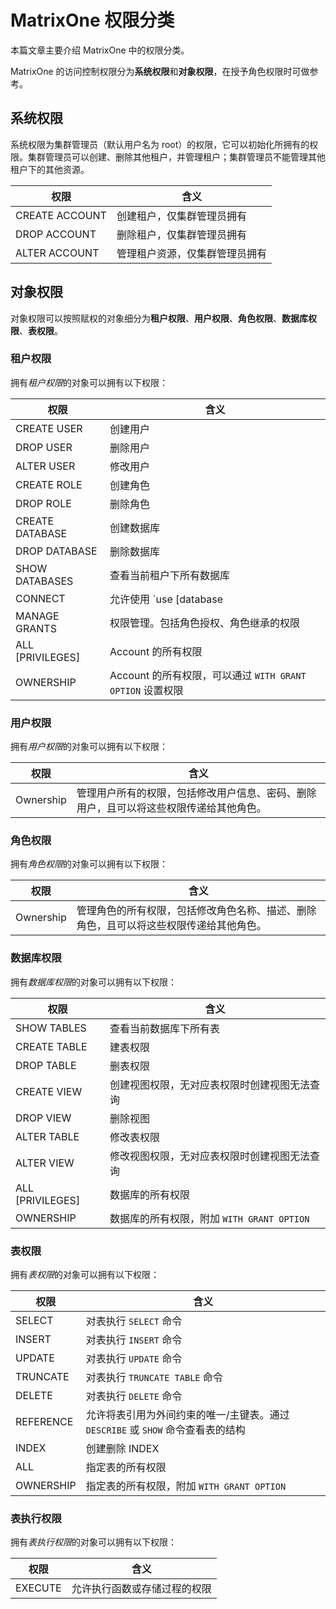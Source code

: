 # MatrixOne 权限分类

本篇文章主要介绍 MatrixOne 中的权限分类。

MatrixOne 的访问控制权限分为**系统权限**和**对象权限**，在授予角色权限时可做参考。

## 系统权限

系统权限为集群管理员（默认用户名为 root）的权限，它可以初始化所拥有的权限。集群管理员可以创建、删除其他租户，并管理租户；集群管理员不能管理其他租户下的其他资源。

|权限 | 含义|
|---|---|
|CREATE ACCOUNT|创建租户，仅集群管理员拥有|
|DROP ACCOUNT|删除租户，仅集群管理员拥有|
|ALTER ACCOUNT|管理租户资源，仅集群管理员拥有|

## 对象权限

对象权限可以按照赋权的对象细分为**租户权限**、**用户权限**、**角色权限**、**数据库权限**、**表权限**。

### 租户权限

拥有*租户权限*的对象可以拥有以下权限：

|权限 | 含义|
|---|---|
|CREATE USER|创建用户|
|DROP USER|删除用户|
|ALTER USER|修改用户|
|CREATE ROLE|创建角色|
|DROP ROLE|删除角色|
|CREATE DATABASE|创建数据库|
|DROP DATABASE|删除数据库|
|SHOW DATABASES|查看当前租户下所有数据库|
|CONNECT|允许使用 `use [database | role]`，可执行不涉及具体对象的 `SELECT`|
|MANAGE GRANTS|权限管理。包括角色授权、角色继承的权限|
|ALL [PRIVILEGES]|Account 的所有权限|
|OWNERSHIP|Account 的所有权限，可以通过 `WITH GRANT OPTION` 设置权限|

### 用户权限

拥有*用户权限*的对象可以拥有以下权限：

|权限 | 含义|
|---|---|
|Ownership|管理用户所有的权限，包括修改用户信息、密码、删除用户，且可以将这些权限传递给其他角色。|

### 角色权限

拥有*角色权限*的对象可以拥有以下权限：

|权限 | 含义|
|---|---|
|Ownership|管理角色的所有权限，包括修改角色名称、描述、删除角色，且可以将这些权限传递给其他角色。|

### 数据库权限

拥有*数据库权限*的对象可以拥有以下权限：

|权限 | 含义|
|---|---|
|SHOW TABLES|查看当前数据库下所有表|
|CREATE TABLE|建表权限|
|DROP TABLE|删表权限|
|CREATE VIEW|创建视图权限，无对应表权限时创建视图无法查询|
|DROP VIEW|删除视图|
|ALTER TABLE|修改表权限|
|ALTER VIEW|修改视图权限，无对应表权限时创建视图无法查询|
|ALL [PRIVILEGES]|数据库的所有权限|
|OWNERSHIP|数据库的所有权限，附加 `WITH GRANT OPTION`|

### 表权限

拥有*表权限*的对象可以拥有以下权限：

|权限 | 含义|
|---|---|
|SELECT|对表执行 `SELECT` 命令|
|INSERT|对表执行 `INSERT` 命令|
|UPDATE|对表执行 `UPDATE` 命令|
|TRUNCATE|对表执行 `TRUNCATE TABLE` 命令|
|DELETE|对表执行 `DELETE` 命令|
|REFERENCE|允许将表引用为外间约束的唯一/主键表。通过 `DESCRIBE` 或 `SHOW` 命令查看表的结构|
|INDEX|创建删除 INDEX|
|ALL|指定表的所有权限|
|OWNERSHIP|指定表的所有权限，附加 `WITH GRANT OPTION`|

### 表执行权限

拥有*表执行权限*的对象可以拥有以下权限：

|权限 | 含义|
|---|---|
|EXECUTE|允许执行函数或存储过程的权限|
